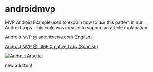 androidmvp
==========

MVP Android Example used to explain how to use this pattern in our Android apps. This code was created to support an article explanation:

[Android MVP @ antonioleiva.com (English)](http://antonioleiva.com/mvp-android)

[Android MVP @ LiME Creative Labs (Spanish)](http://www.limecreativelabs.com/mvp-android/)

[![Android Arsenal](https://img.shields.io/badge/Android%20Arsenal-androidmvp-brightgreen.svg?style=flat)](https://android-arsenal.com/details/3/1514)

new addition!
